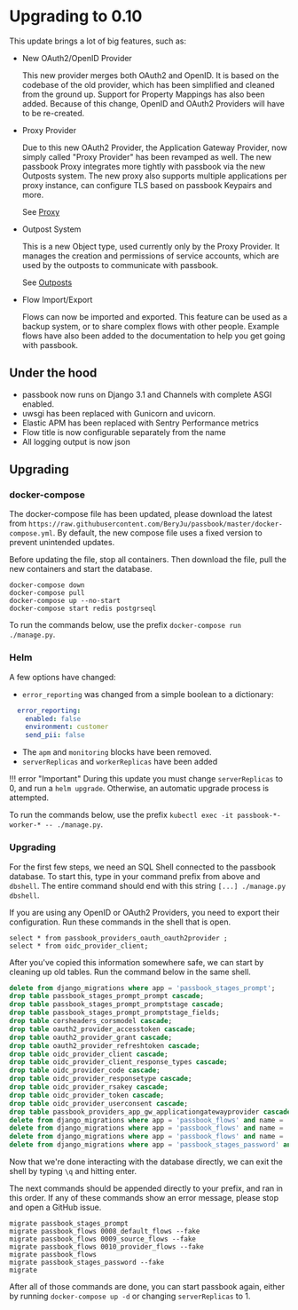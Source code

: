 # Upgrading to 0.10

This update brings a lot of big features, such as:

- New OAuth2/OpenID Provider

  This new provider merges both OAuth2 and OpenID. It is based on the codebase of the old provider, which has been simplified and cleaned from the ground up. Support for Property Mappings has also been added. Because of this change, OpenID and OAuth2 Providers will have to be re-created.

- Proxy Provider

  Due to this new OAuth2 Provider, the Application Gateway Provider, now simply called "Proxy Provider" has been revamped as well. The new passbook Proxy integrates more tightly with passbook via the new Outposts system. The new proxy also supports multiple applications per proxy instance, can configure TLS based on passbook Keypairs and more.

  See [Proxy](../providers/proxy.md)

- Outpost System

  This is a new Object type, used currently only by the Proxy Provider. It manages the creation and permissions of service accounts, which are used by the outposts to communicate with passbook.

  See [Outposts](../outposts/outposts.md)

- Flow Import/Export

  Flows can now be imported and exported. This feature can be used as a backup system, or to share complex flows with other people. Example flows have also been added to the documentation to help you get going with passbook.

## Under the hood

- passbook now runs on Django 3.1 and Channels with complete ASGI enabled.
- uwsgi has been replaced with Gunicorn and uvicorn.
- Elastic APM has been replaced with Sentry Performance metrics
- Flow title is now configurable separately from the name
- All logging output is now json

## Upgrading

### docker-compose

The docker-compose file has been updated, please download the latest from `https://raw.githubusercontent.com/BeryJu/passbook/master/docker-compose.yml`.
By default, the new compose file uses a fixed version to prevent unintended updates.

Before updating the file, stop all containers. Then download the file, pull the new containers and start the database.

```
docker-compose down
docker-compose pull
docker-compose up --no-start
docker-compose start redis postgrseql
```

To run the commands below, use the prefix `docker-compose run ./manage.py`.

### Helm

A few options have changed:

- `error_reporting` was changed from a simple boolean to a dictionary:

```yaml
  error_reporting:
    enabled: false
    environment: customer
    send_pii: false
```

- The `apm` and `monitoring` blocks have been removed.
- `serverReplicas` and `workerReplicas` have been added

!!! error "Important"
    During this update you must change `serverReplicas` to 0, and run a `helm upgrade`. Otherwise, an automatic upgrade process is attempted.

To run the commands below, use the prefix `kubectl exec -it passbook-*-worker-* -- ./manage.py`.

### Upgrading

For the first few steps, we need an SQL Shell connected to the passbook database. To start this, type in your command prefix from above and ` dbshell`. The entire command should end with this string `[...] ./manage.py dbshell`.

If you are using any OpenID or OAuth2 Providers, you need to export their configuration. Run these commands in the shell that is open.

```
select * from passbook_providers_oauth_oauth2provider ;
select * from oidc_provider_client;
```

After you've copied this information somewhere safe, we can start by cleaning up old tables. Run the command below in the same shell.

```sql
delete from django_migrations where app = 'passbook_stages_prompt';
drop table passbook_stages_prompt_prompt cascade;
drop table passbook_stages_prompt_promptstage cascade;
drop table passbook_stages_prompt_promptstage_fields;
drop table corsheaders_corsmodel cascade;
drop table oauth2_provider_accesstoken cascade;
drop table oauth2_provider_grant cascade;
drop table oauth2_provider_refreshtoken cascade;
drop table oidc_provider_client cascade;
drop table oidc_provider_client_response_types cascade;
drop table oidc_provider_code cascade;
drop table oidc_provider_responsetype cascade;
drop table oidc_provider_rsakey cascade;
drop table oidc_provider_token cascade;
drop table oidc_provider_userconsent cascade;
drop table passbook_providers_app_gw_applicationgatewayprovider cascade;
delete from django_migrations where app = 'passbook_flows' and name = '0008_default_flows';
delete from django_migrations where app = 'passbook_flows' and name = '0009_source_flows';
delete from django_migrations where app = 'passbook_flows' and name = '0010_provider_flows';
delete from django_migrations where app = 'passbook_stages_password' and name = '0002_passwordstage_change_flow';
```

Now that we're done interacting with the database directly, we can exit the shell by typing `\q` and hitting enter.

The next commands should be appended directly to your prefix, and ran in this order. If any of these commands show an error message, please stop and open a GitHub issue.

```
migrate passbook_stages_prompt
migrate passbook_flows 0008_default_flows --fake
migrate passbook_flows 0009_source_flows --fake
migrate passbook_flows 0010_provider_flows --fake
migrate passbook_flows
migrate passbook_stages_password --fake
migrate
```

After all of those commands are done, you can start passbook again, either by running `docker-compose up -d` or changing `serverReplicas` to 1.
